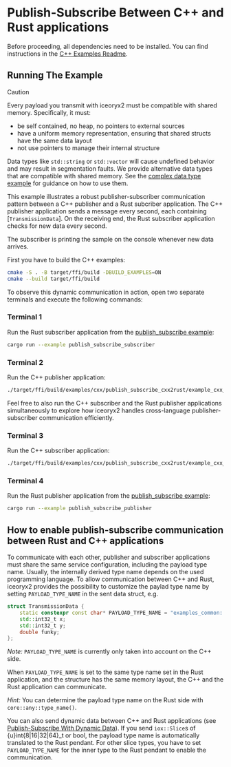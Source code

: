 # Publish-Subscribe Between C++ and Rust applications

Before proceeding, all dependencies need to be installed. You can find
instructions in the [C++ Examples Readme](../README.md).

## Running The Example

> [!CAUTION]
> Every payload you transmit with iceoryx2 must be compatible with shared
> memory. Specifically, it must:
>
> * be self contained, no heap, no pointers to external sources
> * have a uniform memory representation, ensuring that shared structs have the
>     same data layout
> * not use pointers to manage their internal structure
>
> Data types like `std::string` or `std::vector` will cause undefined behavior
> and may result in segmentation faults. We provide alternative data types
> that are compatible with shared memory. See the
> [complex data type example](../complex_data_types) for guidance on how to
> use them.

This example illustrates a robust publisher-subscriber communication pattern
between a C++ publisher and a Rust subcriber application. The C++ publisher
application sends a message every second, each containing [`TransmissionData`].
On the receiving end, the Rust subscriber application checks for new data every
second.

The subscriber is printing the sample on the console whenever new data arrives.

First you have to build the C++ examples:

```sh
cmake -S . -B target/ffi/build -DBUILD_EXAMPLES=ON
cmake --build target/ffi/build
```

To observe this dynamic communication in action, open two separate terminals and
execute the following commands:

### Terminal 1

Run the Rust subscriber application from the
[publish_subscribe example](../../rust/publish_subscribe):

```sh
cargo run --example publish_subscribe_subscriber
```

### Terminal 2

Run the C++ publisher application:

```sh
./target/ffi/build/examples/cxx/publish_subscribe_cxx2rust/example_cxx_publish_subscribe_cxx2rust_publisher
```

Feel free to also run the C++ subscriber and the Rust publisher applications
simultaneously to explore how iceoryx2 handles cross-language
publisher-subscriber communication efficiently.

### Terminal 3

Run the C++ subscriber application:

```sh
./target/ffi/build/examples/cxx/publish_subscribe_cxx2rust/example_cxx_publish_subscribe_cxx2rust_subscriber
```

### Terminal 4

Run the Rust publisher application from the
[publish_subscribe example](../../rust/publish_subscribe):

```sh
cargo run --example publish_subscribe_publisher
```

## How to enable publish-subscribe communication between Rust and C++ applications

To communicate with each other, publisher and subscriber applications must share
the same service configuration, including the payload type name. Usually, the
internally derived type name depends on the used programming language. To
allow communication between C++ and Rust, iceoryx2 provides the possibility to
customize the paylad type name by setting `PAYLOAD_TYPE_NAME` in the sent data
struct, e.g.

```cxx
struct TransmissionData {
    static constexpr const char* PAYLOAD_TYPE_NAME = "examples_common::transmission_data::TransmissionData";
    std::int32_t x;
    std::int32_t y;
    double funky;
};
```

*Note:* `PAYLOAD_TYPE_NAME` is currently only taken into account on the C++ side.

When `PAYLOAD_TYPE_NAME` is set to the same type name set in the Rust
application, and the structure has the same memory layout, the C++ and the Rust
application can communicate.

*Hint:* You can determine the payload type name on the Rust side with
`core::any::type_name()`.

You can also send dynamic data between C++ and Rust applications (see 
[Publish-Subscribe With Dynamic Data](../publish_subscribe_dynamic_data)). If
you send `iox::Slice`s of {u}int{8|16|32|64}_t or bool, the payload type name
is automatically translated to the Rust pendant. For other slice types, you
have to set `PAYLOAD_TYPE_NAME` for the inner type to the Rust pendant to enable
the communication.
